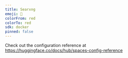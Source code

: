 ```yaml
---
title: Searxng
emoji: 🐨
colorFrom: red
colorTo: red
sdk: docker
pinned: false
---
```


Check out the configuration reference at https://huggingface.co/docs/hub/spaces-config-reference
